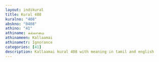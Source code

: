 ```yaml
---
layout: indikural
title: Kural 408
kuralno: "408"
abskno: "0408"
athino: "41"
athiname: கல்லாமை
athinameen: Kallaamai
athinametr: Ignorance
categories: [41]
description: Kallaamai kural 408 with meaning in tamil and english 
---
```


